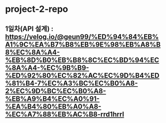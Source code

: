 # project-2-repo

## 1일차(API 설계) : https://velog.io/@geun99/%ED%94%84%EB%A1%9C%EA%B7%B8%EB%9E%98%EB%A8%B8%EC%8A%A4-%EB%8D%B0%EB%B8%8C%EC%BD%94%EC%8A%A4-%EC%9B%B9-%ED%92%80%EC%82%AC%EC%9D%B4%ED%81%B4-7%EC%A3%BC%EC%B0%A8-2%EC%9D%BC%EC%B0%A8-%EB%A9%B4%EC%A0%91-%EA%B4%80%EB%A0%A8-%EC%A7%88%EB%AC%B8-rrd1hrrl
